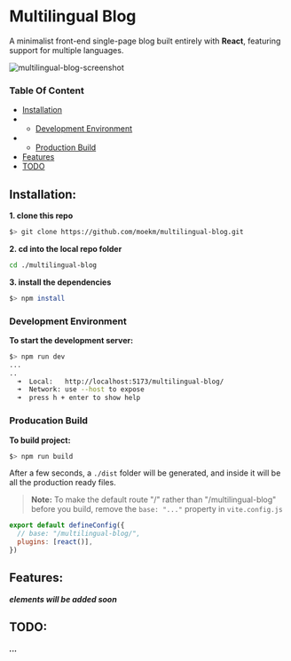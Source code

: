 # Multilingual Blog

A minimalist front-end single-page blog built entirely with **React**, featuring support for multiple languages.

![multilingual-blog-screenshot](https://github.com/moekm/multilingual-blog/assets/76806132/85006136-6c06-4f44-8efa-39c429086d49)

### Table Of Content
- [Installation](#install)
- - [Development Environment](#install-dev)
- - [Production Build](#install-prod)
- [Features](#feat)
- [TODO](#todo) 


## Installation:
<a name="install"></a>

**1. clone this repo**
```bash
$> git clone https://github.com/moekm/multilingual-blog.git
```

**2. cd into the local repo folder**
```bash
cd ./multilingual-blog
```

**3. install the dependencies**
```bash
$> npm install
```

### Development Environment
<a name="install-dev"></a>

**To start the development server:**
```bash
$> npm run dev
...
..
  ➜  Local:   http://localhost:5173/multilingual-blog/
  ➜  Network: use --host to expose
  ➜  press h + enter to show help
```

### Producation Build
<a name="install-prod"></a>

**To build project:**
```bash
$> npm run build
```
After a few seconds, a `./dist` folder will be generated, and inside it will be all the production ready files.

> **Note:** To make the default route "/" rather than "/multilingual-blog" before you build, remove the ``base: "..."`` property in `vite.config.js`

```js
export default defineConfig({
  // base: "/multilingual-blog/",
  plugins: [react()],
})
```

## Features:
<a name="feat"></a>

***elements will be added soon*** 

## TODO:
<a name="todo"></a>

***...*** 